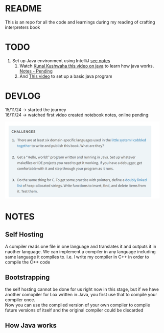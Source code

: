 # README
This is an repo for all the code and learnings during my reading of crafting interpreters book 

# TODO
1. Set up Java environment using IntelliJ [see notes](#notes)
    1. Watch [Kunal Kushwaha this video on java](https://www.youtube.com/watch?v=4EP8YzcN0hQ&list=PL9gnSGHSqcnr_DxHsP7AW9ftq0AtAyYqJ&index=7) to learn how java works. [Notes - Pending](#how-java-works)
    2. And [This video](https://www.youtube.com/watch?v=TAtrPoaJ7gc&list=PL9gnSGHSqcnr_DxHsP7AW9ftq0AtAyYqJ&index=8) to set up a basic java program

# DEVLOG
15/11/24 -> started the journey \
16/11/24 -> watched first video created notebook notes, online pending 

![Challenge #1](Challenge-1.png)


# NOTES
## Self Hosting
A compiler reads one file in one language and translates it and outputs it in naother language. We can implement a compiler in any language including same language it compiles to. i.e. I write my compiler in C++ in order to compile the C++ code

## Bootstrapping
the self hosting cannot be done for us right now in this stage, but if we have another comopiler for Lox written in Java, you first use that to compile your compiler once.\
Now you can use the compiled version of your own compiler to compile future versions of itself and the original compiler could be discarded

## How Java works
